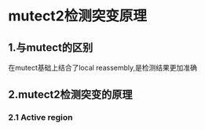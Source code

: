 
# mutect2检测突变原理

## 1.与mutect的区别
  在mutect基础上结合了local reassembly,是检测结果更加准确

## 2.mutect2检测突变的原理

### 2.1 Active region
